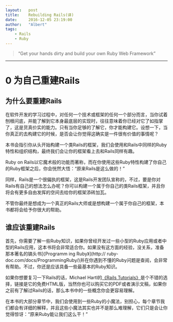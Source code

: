 ```yaml
---
layout:   post
title:    Rebuilding Rails(译)
date:     2016-12-05 23:19:00
author:   "Albert"
tags:
    - Rails 
    - Ruby 
---
```


> “Get your hands dirty and build your own Ruby Web Framework” 

- - -  

0 为自己重建Rails
=====

为什么要重建Rails
-----

在软件开发的学习过程中，对任何一个技术或框架的任何一个部分而言，当你试着刨根问底，并能了解到它本身最底层的实现时，往往意味着你已经对它了如指掌了，这是货真价实的能力。只有当你足够的了解它，你才能构建它。设想一下，当你真正的去构建它的时候，是否会让你觉得这确实是一件很有价值的事情呢？

本书会指引你从头开始构建一个类Rails的框架，我们会使用和Rails中同样的Ruby特性和组织结构，最终我们会让你的框架看上去和Rails同样有趣。

Ruby on Rails以它魔术般的功能而著称，而在你使用这些Ruby特性构建了你自己的Ruby框架之后，你会恍然大悟：“原来Rails是这么做的！”

同样，Rails是一个很偏执的框架，这是Rails开发团队宣称的，不过，要是你对Rails有自己的想法怎么办呢？你可以构建一个属于你自己的类Rails框架，并且你将会有更多自由发挥的空间去给你的框架添砖加瓦。

不管你最终是想成为一个真正的Rails大师或是想构建一个属于你自己的框架，本书都将会给予你很大的帮助。

谁应该重建Rails
-----

首先，你需要了解一些Ruby知识，如果你曾经开发过一些小型的Ruby应用或者中型的Rails应用，这本书将会非常适合你。如果没有这方面的经验，没关系，准备那本著名的镐头书[《Programm
ing Ruby》](http:// ruby-doc.com/docs/ProgrammingRuby/)并在你遇到不懂的Ruby问题是查阅，会非常有帮助。不过，你还是应该具备一些最基本的Ruby知识。

如果你想要复习一下Rails的话，Michael Hartl的[《Rails Tutorials》](http://ruby.railstutorial.org/ruby-on-rails-tutorial-book)是个不错的选择，链接是它的免费HTML版，当然你也可以购买它的PDF或者演示文稿，如果你之前有了解过Rails的话，那么本书中的一些概念你会更容易理解。

在本书的大部分章节中，我们会使用到一些Ruby的小魔法，别担心，每个章节我们都会有详细的解释，并且这些小魔法其实也并不是那么难理解，它们只是会让你觉得惊讶：“原来Ruby能让我们这么干！”
